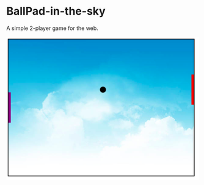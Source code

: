 # BallPad-in-the-sky
A simple 2-player game for the web.

![Gameplay screenshot](https://github.com/sudeephb/BallPad-in-the-sky/blob/master/gameplay_ss.png?raw=true)
